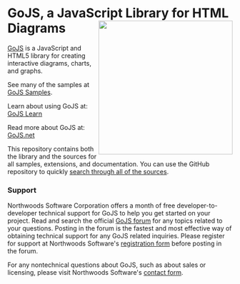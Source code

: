 GoJS, a JavaScript Library for HTML Diagrams
<img align="right" height="300" src="http://www.nwoods.com/images/go.png">
============================================

[GoJS](http://gojs.net) is a JavaScript and HTML5 library for creating interactive diagrams, charts, and graphs.

See many of the samples at [GoJS Samples](http://gojs.net/latest/samples).

Learn about using GoJS at: [GoJS Learn](http://gojs.net/latest/learn)

Read more about GoJS at: [GoJS.net](http://gojs.net)

This repository contains both the library and the sources for all samples, extensions, and documentation.
You can use the GitHub repository to quickly [search through all of the sources](https://github.com/NorthwoodsSoftware/GoJS-Samples/search?q=setDataProperty&type=Code).


<h3>Support</h3>

Northwoods Software Corporation offers a month of free developer-to-developer technical support for GoJS to help you get started on your project.
Read and search the official <a href="http://forum.nwoods.com/c/gojs">GoJS forum</a> for any topics related to your questions.
Posting in the forum is the fastest and most effective way of obtaining technical support for any GoJS related inquiries.
Please register for support at Northwoods Software's <a href="http://www.nwoods.com/products/register.html">registration form</a> before posting in the forum.

For any nontechnical questions about GoJS, such as about sales or licensing,
please visit Northwoods Software's <a href="http://www.nwoods.com/contact.html">contact form</a>.
